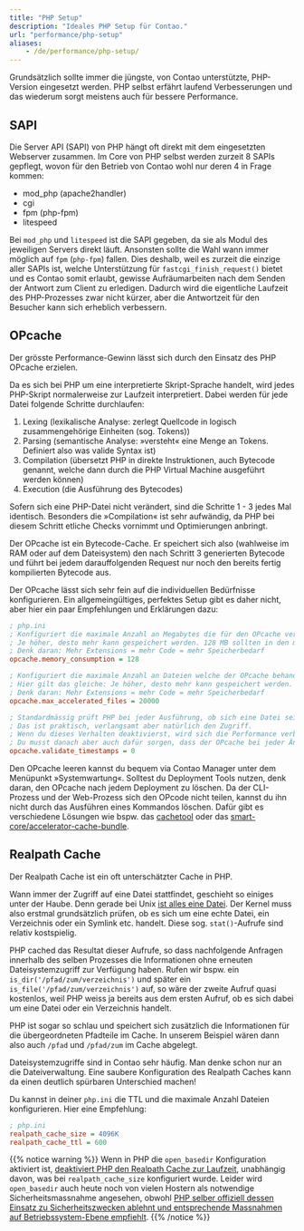 ```yaml
---
title: "PHP Setup"
description: "Ideales PHP Setup für Contao."
url: "performance/php-setup"
aliases:
    - /de/performance/php-setup/
---
```


Grundsätzlich sollte immer die jüngste, von Contao unterstützte, PHP-Version eingesetzt werden. PHP selbst
erfährt laufend Verbesserungen und das wiederum sorgt meistens auch für bessere Performance.

## SAPI

Die Server API (SAPI) von PHP hängt oft direkt mit dem eingesetzten Webserver zusammen. Im Core von PHP selbst werden
zurzeit 8 SAPIs gepflegt, wovon für den Betrieb von Contao wohl nur deren 4 in Frage kommen:

* mod_php (apache2handler)
* cgi
* fpm (php-fpm)
* litespeed

Bei `mod_php` und `litespeed` ist die SAPI gegeben, da sie als Modul des jeweiligen Servers direkt läuft. Ansonsten
sollte die Wahl wann immer möglich auf `fpm` (`php-fpm`) fallen.
Dies deshalb, weil es zurzeit die einzige aller SAPIs ist, welche Unterstützung für `fastcgi_finish_request()` bietet
und es Contao somit erlaubt, gewisse Aufräumarbeiten nach dem Senden der Antwort zum Client zu erledigen.
Dadurch wird die eigentliche Laufzeit des PHP-Prozesses zwar nicht kürzer, aber die Antwortzeit für den Besucher kann
sich erheblich verbessern.

## OPcache

Der grösste Performance-Gewinn lässt sich durch den Einsatz des PHP OPcache erzielen.

Da es sich bei PHP um eine interpretierte Skript-Sprache handelt, wird jedes PHP-Skript normalerweise zur Laufzeit
interpretiert. Dabei werden für jede Datei folgende Schritte durchlaufen:

1. Lexing (lexikalische Analyse: zerlegt Quellcode in logisch zusammengehörige Einheiten (sog. Tokens))
2. Parsing (semantische Analyse: »versteht« eine Menge an Tokens. Definiert also was valide Syntax ist)
3. Compilation (übersetzt PHP in direkte Instruktionen, auch Bytecode genannt, welche dann durch die PHP Virtual Machine ausgeführt werden können)
4. Execution (die Ausführung des Bytecodes)

Sofern sich eine PHP-Datei nicht verändert, sind die Schritte 1 - 3 jedes Mal identisch. Besonders die »Compilation« ist
sehr aufwändig, da PHP bei diesem Schritt etliche Checks vornimmt und Optimierungen anbringt.

Der OPcache ist ein Bytecode-Cache. Er speichert sich also (wahlweise im RAM oder auf dem Dateisystem) den nach Schritt
3 generierten Bytecode und führt bei jedem darauffolgenden Request nur noch den bereits fertig kompilierten Bytecode
aus.

Der OPcache lässt sich sehr fein auf die individuellen Bedürfnisse konfigurieren. Ein allgemeingültiges, perfektes Setup
gibt es daher nicht, aber hier ein paar Empfehlungen und Erklärungen dazu:

```ini
; php.ini
; Konfiguriert die maximale Anzahl an Megabytes die für den OPcache verwendet werden dürfen.
; Je höher, desto mehr kann gespeichert werden. 128 MB sollten in den meisten Fällen ausreichen.
; Denk daran: Mehr Extensions = mehr Code = mehr Speicherbedarf
opcache.memory_consumption = 128

; Konfiguriert die maximale Anzahl an Dateien welche der OPcache behandelt.
; Hier gilt das gleiche: Je höher, desto mehr kann gespeichert werden.
; Denk daran: Mehr Extensions = mehr Code = mehr Speicherbedarf
opcache.max_accelerated_files = 20000

; Standardmässig prüft PHP bei jeder Ausführung, ob sich eine Datei seit dem letzten Aufruf verändert hat.
; Das ist praktisch, verlangsamt aber natürlich den Zugriff.
; Wenn du dieses Verhalten deaktivierst, wird sich die Performance verbessern.
; Du musst danach aber auch dafür sorgen, dass der OPcache bei jeder Änderung geleert wird.
opcache.validate_timestamps = 0
```

Den OPcache leeren kannst du bequem via Contao Manager unter dem Menüpunkt »Systemwartung«.
Solltest du Deployment Tools nutzen, denk daran, den OPcache nach jedem Deployment zu löschen. Da der 
CLI-Prozess und der Web-Prozess sich den OPcode nicht teilen, kannst du ihn nicht durch das Ausführen eines Kommandos
löschen.
Dafür gibt es verschiedene Lösungen wie bspw. das [cachetool](https://github.com/gordalina/cachetool) oder das
[smart-core/accelerator-cache-bundle](https://github.com/Smart-Core/AcceleratorCacheBundle).

## Realpath Cache

Der Realpath Cache ist ein oft unterschätzter Cache in PHP.

Wann immer der Zugriff auf eine Datei stattfindet, geschieht so einiges unter der Haube.
Denn gerade bei Unix [ist alles eine Datei](https://de.wikipedia.org/wiki/Everything_is_a_file).
Der Kernel muss also erstmal grundsätzlich prüfen, ob es sich um eine echte Datei, ein Verzeichnis oder ein Symlink etc. handelt. Diese sog. `stat()`-Aufrufe sind relativ kostspielig.

PHP cached das Resultat dieser Aufrufe, so dass nachfolgende Anfragen innerhalb des selben Prozesses die Informationen ohne erneuten Dateisystemzugriff zur Verfügung haben. Rufen wir bspw. ein `is_dir('/pfad/zum/verzeichnis')` und später ein `is_file('/pfad/zum/verzeichnis')` auf, so wäre der zweite Aufruf quasi kostenlos, weil PHP weiss ja bereits aus dem ersten Aufruf, ob es sich dabei um eine Datei oder ein Verzeichnis handelt.

PHP ist sogar so schlau und speichert sich zusätzlich die Informationen für die übergeordneten Pfadteile im Cache. In unserem Beispiel wären dann also auch `/pfad` und `/pfad/zum` im Cache abgelegt.

Dateisystemzugriffe sind in Contao sehr häufig. Man denke schon nur an die Dateiverwaltung.
Eine saubere Konfiguration des Realpath Caches kann da einen deutlich spürbaren Unterschied machen!

Du kannst in deiner `php.ini` die TTL und die maximale Anzahl Dateien konfigurieren. Hier eine Empfehlung:

```ini
; php.ini
realpath_cache_size = 4096K
realpath_cache_ttl = 600
```

{{% notice warning %}}
Wenn in PHP die `open_basedir` Konfiguration aktiviert ist, [deaktiviert PHP den Realpath Cache zur Laufzeit](https://github.com/php/php-src/blob/4b77a158ef2850582aeb4834c588aba49942776c/main/main.c#L1765), unabhängig davon, was bei `realpath_cache_size` konfiguriert wurde. Leider wird `open_basedir` auch heute noch von vielen Hostern als notwendige Sicherheitsmassnahme angesehen, obwohl [PHP selber offiziell dessen Einsatz zu Sicherheitszwecken ablehnt und entsprechende Massnahmen auf Betriebssystem-Ebene empfiehlt](https://www.php.net/security-note.php).
{{% /notice %}}
